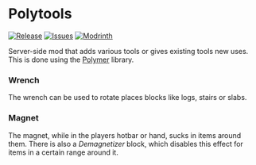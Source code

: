 [ISSUES]: https://github.com/PssbleTrngle/Polytools/issues

[DOWNLOAD]: https://modrinth.com/project/polytools/versions

[MODRINTH]: https://modrinth.com/project/polytools

# Polytools <!-- modrinth_exclude.start -->

[![Release](https://img.shields.io/github/v/release/PssbleTrngle/Polytools?label=Version&sort=semver)][DOWNLOAD]
[![Issues](https://img.shields.io/github/issues/PssbleTrngle/Polytools?label=Issues)][ISSUES]
[![Modrinth](https://img.shields.io/modrinth/dt/wKTfhL07?color=green&logo=modrinth&logoColor=green)][MODRINTH]

<!-- modrinth_exclude.end -->

Server-side mod that adds various tools or gives existing tools new uses. This is done using the [Polymer](https://modrinth.com/mod/polymer) library.

### Wrench

The wrench can be used to rotate places blocks like logs, stairs or slabs.

### Magnet

The magnet, while in the players hotbar or hand, sucks in items around them.
There is also a *Demagnetizer* block, which disables this effect for items in a certain range around it.